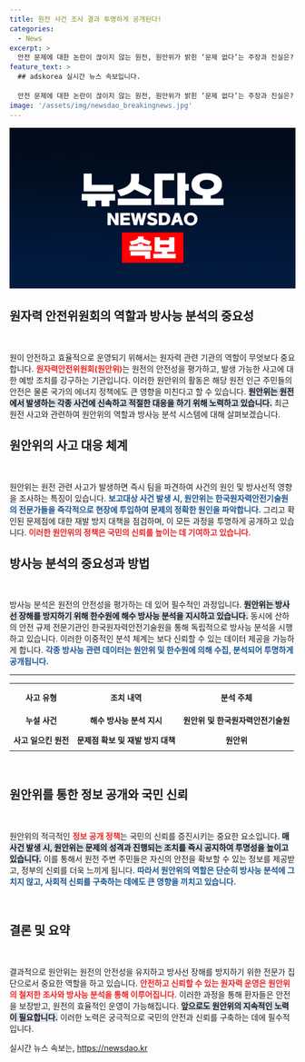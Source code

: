 ```yaml
---
title: 원전 사건 조사 결과 투명하게 공개된다!
categories:
  - News
excerpt: >
  안전 문제에 대한 논란이 끊이지 않는 원전, 원안위가 밝힌 ‘문제 없다’는 주장과 진실은? 방사능 분석 책임 소재와 투명성에 대한 진짜 이야기를 파헤쳐봅니다! 클릭하세요!
feature_text: >
  ## adskorea 실시간 뉴스 속보입니다.

  안전 문제에 대한 논란이 끊이지 않는 원전, 원안위가 밝힌 ‘문제 없다’는 주장과 진실은? 방사능 분석 책임 소재와 투명성에 대한 진짜 이야기를 파헤쳐봅니다! 클릭하세요!
image: '/assets/img/newsdao_breakingnews.jpg'
---
```


<p><img src="/assets/img/newsdao_breakingnews.jpg" alt="adskorea 속보" /></p>

<h2 data-ke-size="size26">원자력 안전위원회의 역할과 방사능 분석의 중요성</h2>

<p data-ke-size="size16">&nbsp;</p>

<p>원이 안전하고 효율적으로 운영되기 위해서는 원자력 관련 기관의 역할이 무엇보다 중요합니다. <b><span style="color: #ee2323;">원자력안전위원회(원안위)</span></b>는 원전의 안전성을 평가하고, 발생 가능한 사고에 대한 예방 조치를 강구하는 기관입니다. 이러한 원안위의 활동은 해당 원전 인근 주민들의 안전은 물론 국가의 에너지 정책에도 큰 영향을 미친다고 할 수 있습니다. <b><span style="background-color: #21538527;">원안위는 원전에서 발생하는 각종 사건에 신속하고 적절한 대응을 하기 위해 노력하고 있습니다.</span></b> 최근 원전 사고와 관련하여 원안위의 역할과 방사능 분석 시스템에 대해 살펴보겠습니다.</p>

<h2 data-ke-size="size26">원안위의 사고 대응 체계</h2>

<p data-ke-size="size16">&nbsp;</p>

<p>원안위는 원전 관련 사고가 발생하면 즉시 팀을 파견하여 사건의 원인 및 방사선적 영향을 조사하는 특징이 있습니다. <b><span style="color: #1a5490;">보고대상 사건 발생 시, 원안위는 한국원자력안전기술원의 전문가들을 즉각적으로 현장에 투입하여 문제의 정확한 원인을 파악합니다.</span></b> 그리고 확인된 문제점에 대한 재발 방지 대책을 점검하며, 이 모든 과정을 투명하게 공개하고 있습니다. <b><span style="color: #ee2323;">이러한 원안위의 정책은 국민의 신뢰를 높이는 데 기여하고 있습니다.</span></b> </p>

<h2 data-ke-size="size26">방사능 분석의 중요성과 방법</h2>

<p data-ke-size="size16">&nbsp;</p>

<p>방사능 분석은 원전의 안전성을 평가하는 데 있어 필수적인 과정입니다. <b><span style="background-color: #21538527;">원안위는 방사선 장해를 방지하기 위해 한수원에 해수 방사능 분석을 지시하고 있습니다.</span></b> 동시에 산하의 안전 규제 전문기관인 한국원자력안전기술원을 통해 독립적으로 방사능 분석을 시행하고 있습니다. 이러한 이중적인 분석 체계는 보다 신뢰할 수 있는 데이터 제공을 가능하게 합니다. <b><span style="color: #1a5490;">각종 방사능 관련 데이터는 원안위 및 한수원에 의해 수집, 분석되어 투명하게 공개됩니다.</span></b></p>

<hr>

<table style="width: 100%; border-collapse: collapse;">
    <tr>
        <th style="text-align: center; height: 40px;"><b>사고 유형</b></th>
        <th style="text-align: center; height: 40px;"><b>조치 내역</b></th>
        <th style="text-align: center; height: 40px;"><b>분석 주체</b></th>
    </tr>
    <tr>
        <td style="text-align: center; height: 30px;"><b>누설 사건</b></td>
        <td style="text-align: center; height: 30px;"><b>해수 방사능 분석 지시</b></td>
        <td style="text-align: center; height: 30px;"><b>원안위 및 한국원자력안전기술원</b></td>
    </tr>
    <tr>
        <td style="text-align: center; height: 30px;"><b>사고 일으킨 원전</b></td>
        <td style="text-align: center; height: 30px;"><b>문제점 확보 및 재발 방지 대책</b></td>
        <td style="text-align: center; height: 30px;"><b>원안위</b></td>
    </tr>
</table>

<p data-ke-size="size16">&nbsp;</p>

<h2 data-ke-size="size26">원안위를 통한 정보 공개와 국민 신뢰</h2>

<p data-ke-size="size16">&nbsp;</p>

<p>원안위의 적극적인 <b><span style="color: #ee2323;">정보 공개 정책</span></b>는 국민의 신뢰를 증진시키는 중요한 요소입니다. <b><span style="background-color: #21538527;">매 사건 발생 시, 원안위는 문제의 성격과 진행되는 조치를 즉시 공지하여 투명성을 높이고 있습니다.</span></b> 이를 통해서 원전 주변 주민들은 자신의 안전을 확보할 수 있는 정보를 제공받고, 정부의 신뢰를 더욱 느끼게 됩니다. <b><span style="color: #1a5490;">따라서 원안위의 역할은 단순히 방사능 분석에 그치지 않고, 사회적 신뢰를 구축하는 데에도 큰 영향을 끼치고 있습니다.</span></b></p>

<p data-ke-size="size16">&nbsp;</p>

<h2 data-ke-size="size26">결론 및 요약</h2>

<p data-ke-size="size16">&nbsp;</p>

<p>결과적으로 원안위는 원전의 안전성을 유지하고 방사선 장해를 방지하기 위한 전문가 집단으로서 중요한 역할을 하고 있습니다. <b><span style="color: #ee2323;">안전하고 신뢰할 수 있는 원자력 운영은 원안위의 철저한 조사와 방사능 분석을 통해 이루어집니다.</span></b> 이러한 과정을 통해 환자들은 안전을 보장받고, 원전의 효율적인 운영이 가능해집니다. <b><span style="background-color: #21538527;">앞으로도 원안위의 지속적인 노력이 필요합니다.</span></b> 이러한 노력은 궁극적으로 국민의 안전과 신뢰를 구축하는 데에 필수적입니다.</p>
실시간 뉴스 속보는, <a href="https://newsdao.kr" rel="dofollow">https://newsdao.kr</a>


